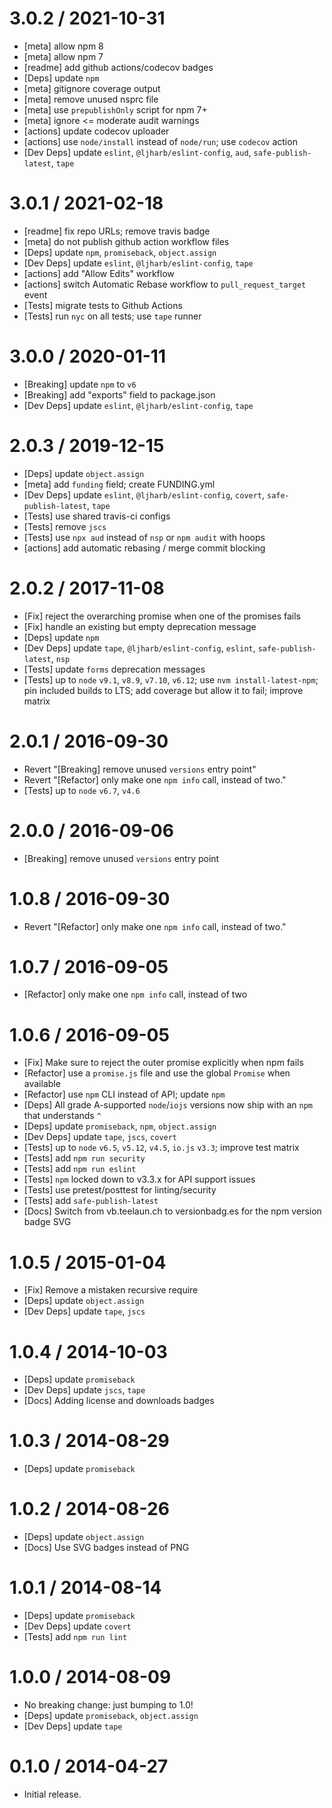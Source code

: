 3.0.2 / 2021-10-31
==================
  * [meta] allow npm 8
  * [meta] allow npm 7
  * [readme] add github actions/codecov badges
  * [Deps] update `npm`
  * [meta] gitignore coverage output
  * [meta] remove unused nsprc file
  * [meta] use `prepublishOnly` script for npm 7+
  * [meta] ignore <= moderate audit warnings
  * [actions] update codecov uploader
  * [actions] use `node/install` instead of `node/run`; use `codecov` action
  * [Dev Deps] update `eslint`, `@ljharb/eslint-config`, `aud`, `safe-publish-latest`, `tape`

3.0.1 / 2021-02-18
==================
  * [readme] fix repo URLs; remove travis badge
  * [meta] do not publish github action workflow files
  * [Deps] update `npm`, `promiseback`, `object.assign`
  * [Dev Deps] update `eslint`, `@ljharb/eslint-config`, `tape`
  * [actions] add "Allow Edits" workflow
  * [actions] switch Automatic Rebase workflow to `pull_request_target` event
  * [Tests] migrate tests to Github Actions
  * [Tests] run `nyc` on all tests; use `tape` runner

3.0.0 / 2020-01-11
==================
  * [Breaking] update `npm` to `v6`
  * [Breaking] add "exports" field to package.json
  * [Dev Deps] update `eslint`, `@ljharb/eslint-config`, `tape`

2.0.3 / 2019-12-15
==================
  * [Deps] update `object.assign`
  * [meta] add `funding` field; create FUNDING.yml
  * [Dev Deps] update `eslint`, `@ljharb/eslint-config`, `covert`, `safe-publish-latest`, `tape`
  * [Tests] use shared travis-ci configs
  * [Tests] remove `jscs`
  * [Tests] use `npx aud` instead of `nsp` or `npm audit` with hoops
  * [actions] add automatic rebasing / merge commit blocking

2.0.2 / 2017-11-08
==================
  * [Fix] reject the overarching promise when one of the promises fails
  * [Fix] handle an existing but empty deprecation message
  * [Deps] update `npm`
  * [Dev Deps] update `tape`, `@ljharb/eslint-config`, `eslint`, `safe-publish-latest`, `nsp`
  * [Tests] update `forms` deprecation messages
  * [Tests] up to `node` `v9.1`, `v8.9`, `v7.10`, `v6.12`; use `nvm install-latest-npm`; pin included builds to LTS; add coverage but allow it to fail; improve matrix

2.0.1 / 2016-09-30
==================
  * Revert "[Breaking] remove unused `versions` entry point"
  * Revert "[Refactor] only make one `npm info` call, instead of two."
  * [Tests] up to `node` `v6.7`, `v4.6`

2.0.0 / 2016-09-06
==================
  * [Breaking] remove unused `versions` entry point

1.0.8 / 2016-09-30
==================
  * Revert "[Refactor] only make one `npm info` call, instead of two."

1.0.7 / 2016-09-05
==================
  * [Refactor] only make one `npm info` call, instead of two

1.0.6 / 2016-09-05
==================
  * [Fix] Make sure to reject the outer promise explicitly when npm fails
  * [Refactor] use a `promise.js` file and use the global `Promise` when available
  * [Refactor] use `npm` CLI instead of API; update `npm`
  * [Deps] All grade A-supported `node`/`iojs` versions now ship with an `npm` that understands `^`
  * [Deps] update `promiseback`, `npm`, `object.assign`
  * [Dev Deps] update `tape`, `jscs`, `covert`
  * [Tests] up to `node` `v6.5`, `v5.12`, `v4.5`, `io.js` `v3.3`; improve test matrix
  * [Tests] add `npm run security`
  * [Tests] add `npm run eslint`
  * [Tests] `npm` locked down to v3.3.x for API support issues
  * [Tests] use pretest/posttest for linting/security
  * [Tests] add `safe-publish-latest`
  * [Docs] Switch from vb.teelaun.ch to versionbadg.es for the npm version badge SVG

1.0.5 / 2015-01-04
==================
  * [Fix] Remove a mistaken recursive require
  * [Deps] update `object.assign`
  * [Dev Deps] update `tape`, `jscs`

1.0.4 / 2014-10-03
==================
  * [Deps] update `promiseback`
  * [Dev Deps] update `jscs`, `tape`
  * [Docs] Adding license and downloads badges

1.0.3 / 2014-08-29
==================
  * [Deps] update `promiseback`

1.0.2 / 2014-08-26
==================
  * [Deps] update `object.assign`
  * [Docs] Use SVG badges instead of PNG

1.0.1 / 2014-08-14
==================
  * [Deps] update `promiseback`
  * [Dev Deps] update `covert`
  * [Tests] add `npm run lint`

1.0.0 / 2014-08-09
==================
  * No breaking change: just bumping to 1.0!
  * [Deps] update `promiseback`, `object.assign`
  * [Dev Deps] update `tape`

0.1.0 / 2014-04-27
==================
  * Initial release.
